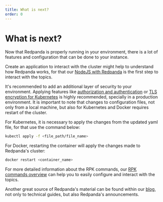 ```yaml
---
title: What is next?
order: 0
---
```

# What is next?

Now that Redpanda is properly running in your environment, there is a lot of features and configuration that can be done to your instance.

Create an application to interact with the cluster might help to understand how Redpanda works, for that our [NodeJS with Redpanda](./guide-nodejs.md) is the first step to interact with the topics.

It's recommended to add an additional layer of security to your environment. Applying features like [authorization and authentication](./acls.md) or [TLS encryption for Kubernetes](./tls-kubernetes.md) is highly recommended, specially in a production environment. It is important to note that changes to configuration files, not only from a local machine, but also for Kubernetes and Docker requires restart of the cluster.

For Kubernetes, it is necessary to apply the changes from the updated yaml file, for that use the command below:
```bash
kubectl apply -f <file_path/file_name>
```

For Docker, restarting the container will apply the changes made to Redpanda's cluster:
```bash
docker restart <container_name>
```

For more detailed information about the RPK commands, our [RPK commands overview](./rpk-commands.md) can help you to easily configure and interact with the topics.

Another great source of Redpanda's material can be found within our [blog](./https://vectorized.io/blog), not only to technical guides, but also Redpanda's announcements.